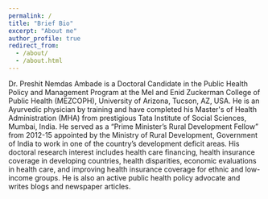 ```yaml
---
permalink: /
title: "Brief Bio"
excerpt: "About me"
author_profile: true
redirect_from: 
  - /about/
  - /about.html
---
```

Dr. Preshit Nemdas Ambade is a Doctoral Candidate in the Public Health Policy and Management Program at the Mel and Enid Zuckerman College of Public Health (MEZCOPH), University of Arizona, Tucson, AZ, USA. He is an Ayurvedic physician by training and have completed his Master's of Health Administration (MHA) from prestigious Tata Institute of Social Sciences, Mumbai, India. He served as a “Prime Minister’s Rural Development Fellow” from 2012-15 appointed by the Ministry of Rural Development, Government of India to work in one of the country’s development deficit areas. His doctoral research interest includes health care financing, health insurance coverage in developing countries, health disparities, economic evaluations in health care, and improving health insurance coverage for ethnic and low-income groups. He is also an active public health policy advocate and writes blogs and newspaper articles.

